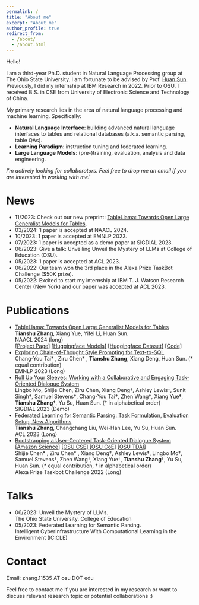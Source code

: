 ```yaml
---
permalink: /
title: "About me"
excerpt: "About me"
author_profile: true
redirect_from: 
  - /about/
  - /about.html
---
```

Hello!

I am a third-year Ph.D. student in Natural Language Processing group at The Ohio State University. I am fortunate to be advised by Prof. [Huan Sun](http://web.cse.ohio-state.edu/~sun.397/). Previously, I did my internship at IBM Research in 2022. Prior to OSU, I received B.S. in CSE from University of Electronic Science and Technology of China.

My primary research lies in the area of natural language processing and machine learning. Specifically:

- **Natural Language Interface**: building advanced natural language interfaces to tables and relational databases (a.k.a. semantic parsing, table QAs).
- **Learning Paradigm**: instruction tuning and federated learning.
- **Large Language Models**: (pre-)training, evaluation, analysis and data engineering.

*I'm actively looking for collaborators. Feel free to drop me an email if you are interested in working with me!*

News
======
- 11/2023: Check out our new preprint: [TableLlama: Towards Open Large Generalist Models for Tables](https://osu-nlp-group.github.io/TableLlama/).
- 03/2024: 1 paper is accepted at NAACL 2024.
- 10/2023: 1 paper is accepted at EMNLP 2023.
- 07/2023: 1 paper is accepted as a demo paper at SIGDIAL 2023.
- 06/2023: Give a talk: Unveiling Unveil the Mystery of LLMs at College of Education (OSU).
- 05/2023: 1 paper is accepted at ACL 2023.
- 06/2022: Our team won the 3rd place in the Alexa Prize TaskBot Challenge ($50K prize).
- 05/2022: Excited to start my internship at IBM T. J. Watson Research Center (New York) and our paper was accepted at ACL 2023.

Publications
======
- [TableLlama: Towards Open Large Generalist Models for Tables](https://arxiv.org/abs/2311.09206)
  <br>**Tianshu Zhang**, Xiang Yue, Yifei Li, Huan Sun.
  <br>NAACL 2024 (long)
  <br>[[Project Page]](https://osu-nlp-group.github.io/TableLlama/) [[Huggingface Models]](https://huggingface.co/osunlp/TableLlama/) [[Huggingface Dataset]](https://huggingface.co/datasets/osunlp/TableInstruct/) [[Code]](https://github.com/OSU-NLP-Group/TableLlama/)
- [Exploring Chain-of-Thought Style Prompting for Text-to-SQL](https://arxiv.org/abs/2305.14215)
  <br>Chang-You Tai* , Ziru Chen* , **Tianshu Zhang**, Xiang Deng, Huan Sun. (* equal contribution)
  <br>EMNLP 2023 (Long)
- [Roll Up Your Sleeves: Working with a Collaborative and Engaging Task-Oriented Dialogue System](https://arxiv.org/abs/2307.16081)
  <br>Lingbo Mo, Shijie Chen, Ziru Chen, Xiang Deng†, Ashley Lewis†, Sunit Singh†, Samuel Stevens†, Chang-You Tai†, Zhen Wang†, Xiang Yue†, **Tianshu Zhang**†, Yu Su, Huan Sun. († in alphabetical order)
  <br>SIGDIAL 2023 (Demo)
- [Federated Learning for Semantic Parsing: Task Formulation, Evaluation Setup, New Algorithms](https://aclanthology.org/2023.acl-long.678.pdf)
  <br>**Tianshu Zhang**, Changchang Liu, Wei-Han Lee, Yu Su, Huan Sun.
  <br>ACL 2023 (Long)
- [Bootstrapping a User-Centered Task-Oriented Dialogue System](https://arxiv.org/abs/2207.05223) [[Amazon Science]](https://www.amazon.science/alexa-prize/taskbot-challenge/2021) [[OSU CSE]](https://cse.osu.edu/news/2022/06/osu-tacobot-team-won-third-place-honor-inaugural-alexa-prize-taskbot-challenge) [[OSU CoE]](https://engineering.osu.edu/news/2022/07/buckeyes-excel-amazon-alexa-prize-taskbot-challenge) [[OSU TDAI]](https://tdai.osu.edu/news/tdai-professors-and-team-emerge-one-top-performers-inaugural-alexa-prize-taskbot-challenge)
  <br>Shijie Chen* , Ziru Chen* , Xiang Deng†, Ashley Lewis†, Lingbo Mo†, Samuel Stevens†, Zhen Wang†, Xiang Yue†, **Tianshu Zhang**†, Yu Su, Huan Sun. (* equal contribution, † in alphabetical order)
  <br>Alexa Prize Taskbot Challenge 2022 (Long)


Talks
======
- 06/2023: Unveil the Mystery of LLMs.
  <br>The Ohio State University, College of Education
- 05/2023: Federated Learning for Semantic Parsing.
  <br>Intelligent CyberInfrastructure With Computational Learning in the Environment (ICICLE)

Contact
======

Email: zhang.11535 AT osu DOT edu

Feel free to contact me if you are interested in my research or want to discuss relevant research topic or potential collaborations :)
